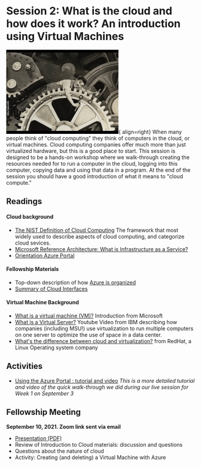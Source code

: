 # Session 2: What is the cloud and how does it work?  An introduction using Virtual Machines

![Chaplin still from Modern Times 1936](../img/chaplin_clockworks.jpg){ align=right} When many people think of "cloud computing" they think of computers in the cloud, or virtual machines.   Cloud computing companies offer much more than just virtualized hardware, but this is a good place to start.   This session is designed to be a hands-on workshop where we walk-through creating the resources needed for to run a computer in the cloud, logging into this computer, copying data and using that data in a program.    At the end of the session you should have a good introduction of what it means to "cloud compute."

## Readings

#### Cloud background

  - [The NIST Definition of Cloud Computing](https://nvlpubs.nist.gov/nistpubs/Legacy/SP/nistspecialpublication800-145.pdf)  The framework that most widely used to describe aspects of cloud computing, and categorize cloud sevices. 
  - [Microsoft Reference Architecture: What is Infrastructure as a Service?](https://social.technet.microsoft.com/wiki/contents/articles/4633.microsoft-reference-architecture-what-is-infrastructure-as-a-service.aspx)
  - [Orientation Azure Portal](https://docs.microsoft.com/en-us/azure/azure-portal/azure-portal-overview#getting-around-the-portal)

#### Fellowship Materials

 - Top-down description of how [Azure is organized](azure_organization.md)
 - [Summary of Cloud Interfaces](intro_to_cloud_interfaces.md)
  
#### Virtual Machine Background

  - [What is a virtual machine (VM)?](https://azure.microsoft.com/en-us/overview/what-is-a-virtual-machine/)  Introduction from Microsoft
  - [What is a Virtual Server?](https://www.youtube.com/watch?v=42fwh_1KP_o) Youtube Video from 
IBM describing how companies (including MSU!) use virtualization to run multiple computers on one server to optimize the use of space in a data center. 
- [What's the difference between cloud and virtualization?](https://www.redhat.com/en/topics/cloud-computing/cloud-vs-virtualization) from RedHat, a Linux Operating system company

  
## Activities

  - [Using the Azure Portal : tutorial and video](azure_portal_walkthrough.md)
    *This is a more detailed tutorial and video of the quick walk-through we did during our live session for Week 1 on September 3*

 
## Fellowship Meeting

**September 10, 2021.  Zoom link sent via email**

  - [Presentation (PDF)](msu-cloud-fellowship21-session2.pdf)
  - Review of Introduction to Cloud materials: discussion and questions
  - Questions about the nature of cloud
  - Activity: Creating (and deleting) a Virtual Machine with Azure



